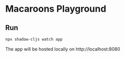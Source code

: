 # Macaroons Playground

## Run
```bash
npx shadow-cljs watch app
```
The app will be hosted locally on http://localhost:8080
